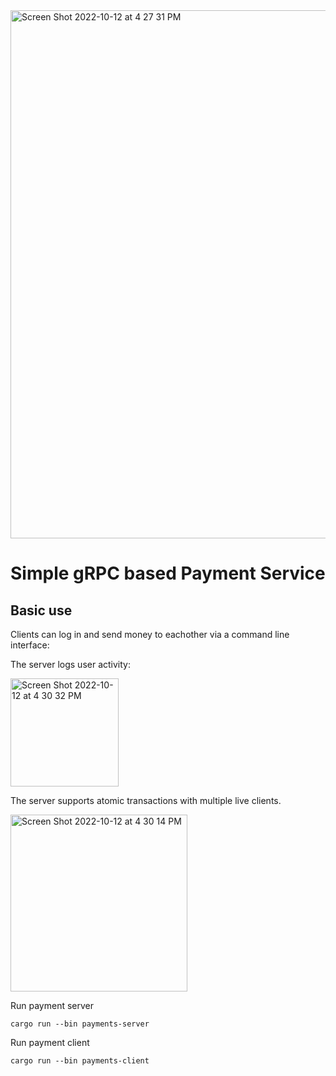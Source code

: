 <img width="845" alt="Screen Shot 2022-10-12 at 4 27 31 PM" src="https://user-images.githubusercontent.com/19520861/195466641-9d355763-1b0b-420b-ba2f-058f3bd19880.png">

# Simple gRPC based Payment Service

## Basic use
Clients can log in and send money to eachother via a command line interface:


The server logs user activity: 

<img width="173" alt="Screen Shot 2022-10-12 at 4 30 32 PM" src="https://user-images.githubusercontent.com/19520861/195466769-061facdd-c61f-4832-87dd-90d111adc90a.png">

The server supports atomic transactions with multiple live clients.

<img width="283" alt="Screen Shot 2022-10-12 at 4 30 14 PM" src="https://user-images.githubusercontent.com/19520861/195466864-7720d2e0-cf5d-4c67-9423-62f53185aed0.png">



Run payment server
```
cargo run --bin payments-server
```

Run payment client
```
cargo run --bin payments-client
```
